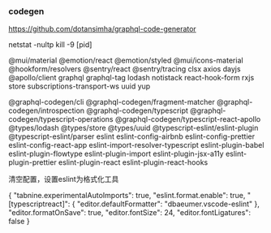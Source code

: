 ### codegen
https://github.com/dotansimha/graphql-code-generator

netstat -nultp
kill -9 [pid]

@mui/material @emotion/react @emotion/styled @mui/icons-material @hookform/resolvers @sentry/react @sentry/tracing clsx axios dayjs @apollo/client graphql graphql-tag lodash notistack react-hook-form rxjs store subscriptions-transport-ws uuid yup

@graphql-codegen/cli @graphql-codegen/fragment-matcher @graphql-codegen/introspection @graphql-codegen/typescript @graphql-codegen/typescript-operations @graphql-codegen/typescript-react-apollo @types/lodash @types/store @types/uuid @typescript-eslint/eslint-plugin @typescript-eslint/parser eslint eslint-config-airbnb eslint-config-prettier eslint-config-react-app eslint-import-resolver-typescript eslint-plugin-babel eslint-plugin-flowtype eslint-plugin-import eslint-plugin-jsx-a11y eslint-plugin-prettier eslint-plugin-react eslint-plugin-react-hooks 

清空配置，设置eslint为格式化工具

{
    "tabnine.experimentalAutoImports": true,
    "eslint.format.enable": true,
    "[typescriptreact]": {
        "editor.defaultFormatter": "dbaeumer.vscode-eslint"
    },
    "editor.formatOnSave": true,
    "editor.fontSize": 24,
    "editor.fontLigatures": false
}

